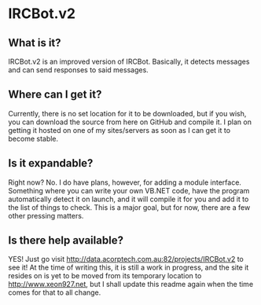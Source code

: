 IRCBot.v2
=========

What is it?
-----------
IRCBot.v2 is an improved version of IRCBot. Basically, it detects messages and can send responses to said messages.

Where can I get it?
-------------------
Currently, there is no set location for it to be downloaded, but if you wish, you can download the source from here on GitHub and compile it. I plan on getting it hosted on one of my sites/servers as soon as I can get it to become stable.

Is it expandable?
-----------------
Right now? No.
I do have plans, however, for adding a module interface. Something where you can write your own VB.NET code, have the program automatically detect it on launch, and it will compile it for you and add it to the list of things to check. This is a major goal, but for now, there are a few other pressing matters.

Is there help available?
------------------------
YES! Just go visit http://data.acorptech.com.au:82/projects/IRCBot.v2 to see it! At the time of writing this, it is still a work in progress, and the site it resides on is yet to be moved from its temporary location to http://www.xeon927.net, but I shall update this readme again when the time comes for that to all change.